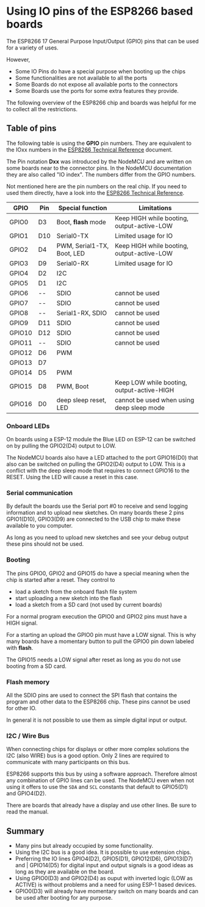 # Using IO pins of the ESP8266 based boards

The ESP8266 17 General Purpose Input/Output (GPIO) pins that can be used for a variety of uses.

However,

* Some IO Pins do have a special purpose when booting up the chips
* Some functionalities are not available to all the ports
* Some Boards do not expose all available ports to the connectors
* Some Boards use the ports for some extra features they provide.

The following overview of the ESP8266 chip and boards was helpful for me to collect all the restrictions.

## Table of pins

The following table is using the **GPIO** pin numbers. They are equivalent to the IOxx numbers in the [ESP8266 Technical Reference] document.

The Pin notation **Dxx** was introduced by the NodeMCU and are written on some boards near to the connector pins. In the NodeMCU documentation they are also called "IO index". The numbers differ from the GPIO numbers.

Not mentioned here are the pin numbers on the real chip. If you need to used them directly, have a look into the [ESP8266 Technical Reference].

| GPIO   | Pin | Special function           | Limitations                                |
| ------ | --- | -------------------------- | ------------------------------------------ |
| GPIO0  | D3  | Boot, **flash** mode       | Keep HIGH while booting, output-active-LOW |
| GPIO1  | D10 | Serial0-TX                 | Limited usage for IO                       |
| GPIO2  | D4  | PWM, Serial1-TX, Boot, LED | Keep HIGH while booting, output-active-LOW |
| GPIO3  | D9  | Serial0-RX                 | Limited usage for IO                       |
| GPIO4  | D2  | I2C                        |
| GPIO5  | D1  | I2C                        |
| GPIO6  | --  | SDIO                       | cannot be used                             |
| GPIO7  | --  | SDIO                       | cannot be used                             |
| GPIO8  | --  | Serial1-RX, SDIO           | cannot be used                             |
| GPIO9  | D11 | SDIO                       | cannot be used                             |
| GPIO10 | D12 | SDIO                       | cannot be used                             |
| GPIO11 | --  | SDIO                       | cannot be used                             |
| GPIO12 | D6  | PWM                        |
| GPIO13 | D7  |                            |
| GPIO14 | D5  | PWM                        |
| GPIO15 | D8  | PWM, Boot                  | Keep LOW while booting, output-active-HIGH |
| GPIO16 | D0  | deep sleep reset, LED      | cannot be used when using deep sleep mode  |

### Onboard LEDs

On boards using a ESP-12 module the Blue LED on ESP-12 can be switched on by pulling the GPIO2(D4) output to LOW.

The NodeMCU boards also have a LED attached to the port GPIO16(D0) that also can be switched on pulling the GPIO2(D4) output to LOW.
This is a conflict with the deep sleep mode that requires to connect GPIO16 to the RESET. Using the LED will cause a reset in this case.

### Serial communication

By default the boards use the Serial port \#0 to receive and send logging information and to upload new sketches.
On many boards these 2 pins GPIO1(D10), GPIO3(D9) are connected to the USB chip to make these available to you computer.

As long as you need to upload new sketches and see your debug output these pins should not be used.

### Booting

The pins GPIO0, GPIO2 and GPIO15 do have a special meaning when the chip is started after a reset. They control to

* load a sketch from the onboard flash file system
* start uploading a new sketch into the flash
* load a sketch from a SD card (not used by current boards)

For a normal program execution the GPIO0 and GPIO2 pins must have a HIGH signal.

For a starting an upload the GPIO0 pin must have a LOW signal.
This is why many boards have a momentary button to pull the GPIO0 pin down labeled with **flash**.

The GPIO15 needs a LOW signal after reset as long as you do not use booting from a SD card.

### Flash memory

All the SDIO pins are used to connect the SPI flash that contains the program and other data to the ESP8266 chip.
These pins cannot be used for other IO.

In general it is not possible to use them as simple digital input or output.

### I2C / Wire Bus

When connecting chips for displays or other more complex solutions the I2C (also WIRE) bus is a good option.
Only 2 lines are required to communicate with many participants on this bus.

ESP8266 supports this bus by using a software approach. Therefore almost any combination of GPIO lines can be used.
The NodeMCU even when not using it offers to use the `SDA` and `SCL` constants that default to GPIO5(D1) and GPIO4(D2).

There are boards that already have a display and use other lines. Be sure to read the manual.

## Summary

* Many pins but already occupied by some functionality.
* Using the I2C bus is a good idea. It is possible to use extension chips.
* Preferring the IO lines GPIO4(D2), GPIO5(D1), GPIO12(D6), GPIO13(D7) and     |
GPIO14(D5) for digital input and output signals is a good ideas as long as they are available on the board.
* Using GPIO0(D3) and GPIO2(D4) as ouput with inverted logic (LOW as ACTIVE) is without problems  and a need for using ESP-1 based devices.
* GPIO0(D3) will already have momentary switch on many boards and can be used after booting for any purpose.

[ESP8266 Technical Reference]: (https://www.espressif.com/sites/default/files/documentation/esp8266-technical_reference_en.pdf)
[ESP8266EX Datasheet]: (https://www.espressif.com/sites/default/files/documentation/0a-esp8266ex_datasheet_en.pdf)
[NodeMCU Documentation]: (https://nodemcu.readthedocs.io/en/master/)